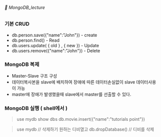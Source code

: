 ###### :cactus:  MongoDB_lecture

### 기본 CRUD
- db.person.save({"name":"John"}) - create
- db.person.find()  - Read
- db.users.update( { old } , { new }) - Update
- db.users.remove({"name":"John"}) - Delete

### MongoDB 복제
- Master-Slave 구조 구성
- 데이터복사본을 slave에 배치하여 장애에 따른 데이터손실없이 slave 데이터사용이 가능
- master에 장애가 발생했을때 slave에서 master를 선출할 수 있다.

### MongoDB 실행 ( shell에서 )
>use mydb
>show dbs
>db.movie.insert({"name":"tutorials point"})

>use mydb  // 삭제하기 원하는 디비열고
>db.dropDatabase() // 디비를 삭제


